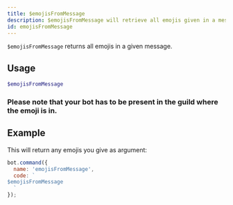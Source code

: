 ```yaml
---
title: $emojisFromMessage 
description: $emojisFromMessage will retrieve all emojis given in a message.
id: emojisFromMessage
---
```


`$emojisFromMessage` returns all emojis in a given message.

## Usage

```php
$emojisFromMessage
```
### Please note that your bot has to be present in the guild where the emoji is in.


## Example

This will return any emojis you give as argument:

```javascript
bot.command({
  name: 'emojisFromMessage',
  code: `
$emojisFromMessage
  `
});
```
